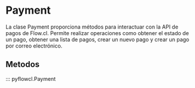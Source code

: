 # Payment

La clase Payment proporciona métodos para interactuar con la API de pagos de Flow.cl. Permite realizar operaciones como obtener el estado de un pago, obtener una lista de pagos, crear un nuevo pago y crear un pago por correo electrónico.

## Metodos

::: pyflowcl.Payment
